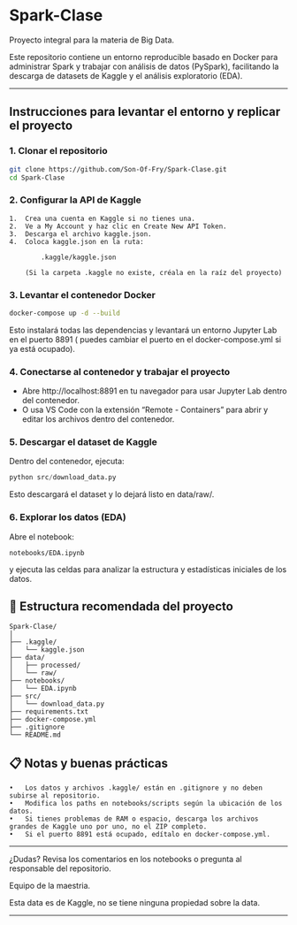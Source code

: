 # Spark-Clase

Proyecto integral para la materia de Big Data.

Este repositorio contiene un entorno reproducible basado en Docker para administrar Spark y trabajar con análisis de datos (PySpark), facilitando la descarga de datasets de Kaggle y el análisis exploratorio (EDA).

---

## **Instrucciones para levantar el entorno y replicar el proyecto**

### 1. **Clonar el repositorio**

```bash
git clone https://github.com/Son-Of-Fry/Spark-Clase.git
cd Spark-Clase
```




### 2. **Configurar la API de Kaggle**

	1.	Crea una cuenta en Kaggle si no tienes una.
	2.	Ve a My Account y haz clic en Create New API Token.
	3.	Descarga el archivo kaggle.json.
	4.	Coloca kaggle.json en la ruta: 
        
            .kaggle/kaggle.json
        
        (Si la carpeta .kaggle no existe, créala en la raíz del proyecto)



### 3. **Levantar el contenedor Docker**
```bash
docker-compose up -d --build
```
Esto instalará todas las dependencias y levantará un entorno Jupyter Lab en el puerto 8891 ( puedes cambiar el puerto en el docker-compose.yml si ya está ocupado).



### 4. **Conectarse al contenedor y trabajar el proyecto**
- Abre http://localhost:8891 en tu navegador para usar Jupyter Lab dentro del contenedor.
- O usa VS Code con la extensión “Remote - Containers” para abrir y editar los archivos dentro del contenedor.



### 5. **Descargar el dataset de Kaggle**

Dentro del contenedor, ejecuta:

```python
python src/download_data.py
```

Esto descargará el dataset y lo dejará listo en data/raw/.



### 6. **Explorar los datos (EDA)**

Abre el notebook:

    notebooks/EDA.ipynb

y ejecuta las celdas para analizar la estructura y estadísticas iniciales de los datos.



## 📁 **Estructura recomendada del proyecto**
```
Spark-Clase/
│
├── .kaggle/
│   └── kaggle.json
├── data/
│   ├── processed/
│   └── raw/
├── notebooks/
│   └── EDA.ipynb
├── src/
│   └── download_data.py
├── requirements.txt
├── docker-compose.yml
├── .gitignore
└── README.md
```




## 📋 **Notas y buenas prácticas**
	•	Los datos y archivos .kaggle/ están en .gitignore y no deben subirse al repositorio.
	•	Modifica los paths en notebooks/scripts según la ubicación de los datos.
	•	Si tienes problemas de RAM o espacio, descarga los archivos grandes de Kaggle uno por uno, no el ZIP completo.
	•	Si el puerto 8891 está ocupado, edítalo en docker-compose.yml.

---

¿Dudas? Revisa los comentarios en los notebooks o pregunta al responsable del repositorio.

Equipo de la maestria.

Esta data es de Kaggle, no se tiene ninguna propiedad sobre la data.

---
